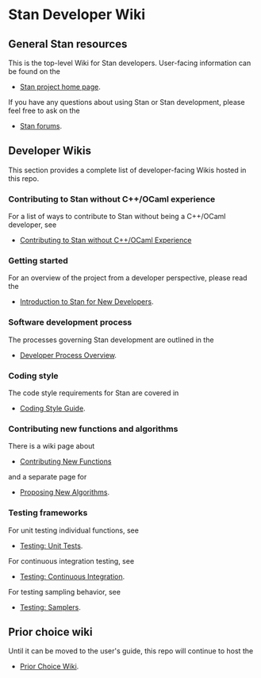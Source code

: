 # Stan Developer Wiki

## General Stan resources

This is the top-level Wiki for Stan developers.  User-facing information can be found on the 

* [Stan project home page](http://mc-stan.org/).

If you have any questions about using Stan or Stan development, please feel free to ask on the 

* [Stan forums](http://discourse.mc-stan.org).

## Developer Wikis

This section provides a complete list of developer-facing Wikis hosted in this repo.

### Contributing to Stan without C++/OCaml experience

For a list of ways to contribute to Stan without being a C++/OCaml developer, see

* [Contributing to Stan without C++/OCaml Experience](https://github.com/stan-dev/stan/wiki/Contributing-to-Stan-Without-C-Plus-Plus--Experience)

### Getting started

For an overview of the project from a developer perspective, please read the

* [Introduction to Stan for New Developers](https://github.com/stan-dev/stan/wiki/Introduction-to-Stan-for-New-Developers).

### Software development process

The processes governing Stan development are outlined in the

* [Developer Process Overview](https://github.com/stan-dev/stan/wiki/Developer-process-overview).

### Coding style

The code style requirements for Stan are covered in

* [Coding Style Guide](https://github.com/stan-dev/stan/wiki/Coding-Style-and-Idioms).

### Contributing new functions and algorithms

There is a wiki page about

* [Contributing New Functions](https://github.com/stan-dev/stan/wiki/Contributing-New-Functions-to-Stan)

and a separate page for

* [Proposing New Algorithms](https://github.com/stan-dev/stan/wiki/Proposing-Algorithms-for-Inclusion-Into-Stan).

### Testing frameworks

For unit testing individual functions, see

* [Testing: Unit Tests](https://github.com/stan-dev/stan/wiki/Testing:-Unit-Tests).

For continuous integration testing, see

* [Testing: Continuous Integration](https://github.com/stan-dev/stan/wiki/Testing:-Continuous-Integration).

For testing sampling behavior, see

* [Testing: Samplers](https://github.com/stan-dev/stan/wiki/Testing:-Samplers).

## Prior choice wiki

Until it can be moved to the user's guide, this repo will continue to host the

* [Prior Choice Wiki](https://github.com/stan-dev/stan/wiki/Prior-Choice-Recommendations).
